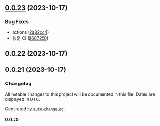 

## [0.0.23](https://github.com/OSpoon/verify-release-it/compare/0.0.22...0.0.23) (2023-10-17)


### Bug Fixes

* actions ([2a82cd4](https://github.com/OSpoon/verify-release-it/commit/2a82cd40857688e9743046388294fd43d9bd110b))
* 修复 CI ([8687250](https://github.com/OSpoon/verify-release-it/commit/8687250ecca05c27fef75f95fd3e101377d1afe2))

## 0.0.22 (2023-10-17)

## 0.0.21 (2023-10-17)

### Changelog

All notable changes to this project will be documented in this file. Dates are displayed in UTC.

Generated by [`auto-changelog`](https://github.com/CookPete/auto-changelog).

#### 0.0.20